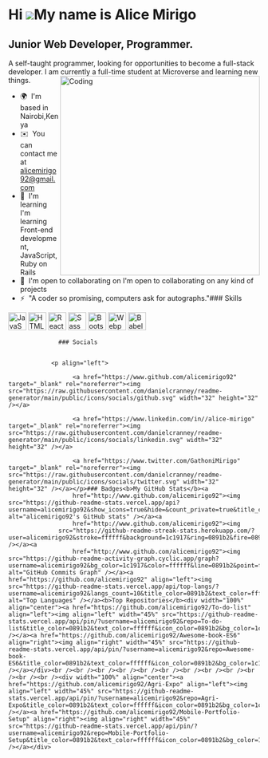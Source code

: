 Hi ![](https://user-images.githubusercontent.com/18350557/176309783-0785949b-9127-417c-8b55-ab5a4333674e.gif)My name is Alice Mirigo
====================================================================================================================================

Junior Web Developer, Programmer.
---------------------------------

A self-taught programmer, looking for opportunities to become a full-stack developer. I am currently a full-time student at Microverse and learning new things. <img align="right" alt="Coding" width="400" src="https://vectorified.com/image/vector-gif-5.gif">

*   🌍  I'm based in Nairobi,Kenya
*   ✉️  You can contact me at [alicemirigo92@gmail.com](mailto:alicemirigo92@gmail.com)
*   🧠  I'm learning I'm learning Front-end development, JavaScript, Ruby on Rails
*   🤝  I'm open to collaborating on I'm open to collaborating on any kind of projects
*   ⚡  "A coder so promising, computers ask for autographs."### Skills 
<p align="left">
<a href="https://developer.mozilla.org/en-US/docs/Web/JavaScript" target="_blank" rel="noreferrer"><img src="https://raw.githubusercontent.com/danielcranney/readme-generator/main/public/icons/skills/javascript-colored.svg" width="36" height="36" alt="JavaScript" /></a>
<a href="https://developer.mozilla.org/en-US/docs/Glossary/HTML5" target="_blank" rel="noreferrer"><img src="https://raw.githubusercontent.com/danielcranney/readme-generator/main/public/icons/skills/html5-colored.svg" width="36" height="36" alt="HTML5" /></a>
<a href="https://reactjs.org/" target="_blank" rel="noreferrer"><img src="https://raw.githubusercontent.com/danielcranney/readme-generator/main/public/icons/skills/react-colored.svg" width="36" height="36" alt="React" /></a>
<a href="https://sass-lang.com/" target="_blank" rel="noreferrer"><img src="https://raw.githubusercontent.com/danielcranney/readme-generator/main/public/icons/skills/sass-colored.svg" width="36" height="36" alt="Sass" /></a>
<a href="https://getbootstrap.com/" target="_blank" rel="noreferrer"><img src="https://raw.githubusercontent.com/danielcranney/readme-generator/main/public/icons/skills/bootstrap-colored.svg" width="36" height="36" alt="Bootstrap" /></a>
<a href="https://webpack.js.org/" target="_blank" rel="noreferrer"><img src="https://raw.githubusercontent.com/danielcranney/readme-generator/main/public/icons/skills/webpack-colored.svg" width="36" height="36" alt="Webpack" /></a>
<a href="https://babeljs.io/" target="_blank" rel="noreferrer"><img src="https://raw.githubusercontent.com/danielcranney/readme-generator/main/public/icons/skills/babel-colored.svg" width="36" height="36" alt="Babel" /></a>
</p>
                    
                  ### Socials
                  
                  
                <p align="left">
                          
                      <a href="https://www.github.com/alicemirigo92" target="_blank" rel="noreferrer"><img src="https://raw.githubusercontent.com/danielcranney/readme-generator/main/public/icons/socials/github.svg" width="32" height="32" /></a>
                          
                      <a href="https://www.linkedin.com/in//alice-mirigo" target="_blank" rel="noreferrer"><img src="https://raw.githubusercontent.com/danielcranney/readme-generator/main/public/icons/socials/linkedin.svg" width="32" height="32" /></a>
                          
                      <a href="https://www.twitter.com/GathoniMirigo" target="_blank" rel="noreferrer"><img src="https://raw.githubusercontent.com/danielcranney/readme-generator/main/public/icons/socials/twitter.svg" width="32" height="32" /></a></p>### Badges<b>My GitHub Stats</b><a
                      href="http://www.github.com/alicemirigo92"><img src="https://github-readme-stats.vercel.app/api?username=alicemirigo92&show_icons=true&hide=&count_private=true&title_color=0891b2&text_color=ffffff&icon_color=0891b2&bg_color=1c1917&hide_border=true&show_icons=true" alt="alicemirigo92's GitHub stats" /></a><a
                      href="http://www.github.com/alicemirigo92"><img
                  src="https://github-readme-streak-stats.herokuapp.com/?user=alicemirigo92&stroke=ffffff&background=1c1917&ring=0891b2&fire=0891b2&currStreakNum=ffffff&currStreakLabel=0891b2&sideNums=ffffff&sideLabels=ffffff&dates=ffffff&hide_border=true" /></a><a
                      href="http://www.github.com/alicemirigo92"><img src="https://github-readme-activity-graph.cyclic.app/graph?username=alicemirigo92&bg_color=1c1917&color=ffffff&line=0891b2&point=ffffff&area_color=1c1917&area=true&hide_border=true&custom_title=GitHub%20Commits%20Graph" alt="GitHub Commits Graph" /></a><a href="https://github.com/alicemirigo92" align="left"><img src="https://github-readme-stats.vercel.app/api/top-langs/?username=alicemirigo92&langs_count=10&title_color=0891b2&text_color=ffffff&icon_color=0891b2&bg_color=1c1917&hide_border=true&locale=en&custom_title=Top%20%Languages" alt="Top Languages" /></a><b>Top Repositories</b><div width="100%" align="center"><a href="https://github.com/alicemirigo92/To-do-list" align="left"><img align="left" width="45%" src="https://github-readme-stats.vercel.app/api/pin/?username=alicemirigo92&repo=To-do-list&title_color=0891b2&text_color=ffffff&icon_color=0891b2&bg_color=1c1917&hide_border=true&locale=en" /></a><a href="https://github.com/alicemirigo92/Awesome-book-ES6" align="right"><img align="right" width="45%" src="https://github-readme-stats.vercel.app/api/pin/?username=alicemirigo92&repo=Awesome-book-ES6&title_color=0891b2&text_color=ffffff&icon_color=0891b2&bg_color=1c1917&hide_border=true&locale=en" /></a></div><br /><br /><br /><br /><br /><br /><br /><br /><br /><br /><br /><br /><div width="100%" align="center"><a href="https://github.com/alicemirigo92/Agri-Expo" align="left"><img align="left" width="45%" src="https://github-readme-stats.vercel.app/api/pin/?username=alicemirigo92&repo=Agri-Expo&title_color=0891b2&text_color=ffffff&icon_color=0891b2&bg_color=1c1917&hide_border=true&locale=en" /></a><a href="https://github.com/alicemirigo92/Mobile-Portfolio-Setup" align="right"><img align="right" width="45%" src="https://github-readme-stats.vercel.app/api/pin/?username=alicemirigo92&repo=Mobile-Portfolio-Setup&title_color=0891b2&text_color=ffffff&icon_color=0891b2&bg_color=1c1917&hide_border=true&locale=en" /></a></div>
